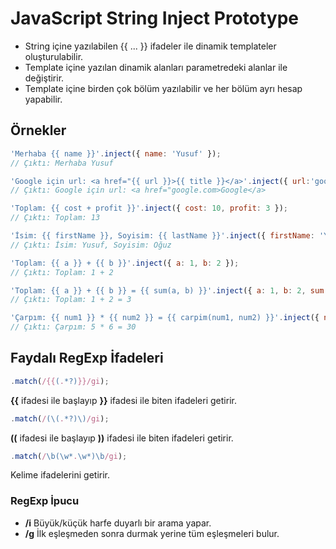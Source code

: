 # JavaScript String Inject Prototype

* String içine yazılabilen {{ ... }} ifadeler ile dinamik templateler oluşturulabilir.
* Template içine yazılan dinamik alanları parametredeki alanlar ile değiştirir.
* Template içine birden çok bölüm yazılabilir ve her bölüm ayrı hesap yapabilir.

## Örnekler

```js
'Merhaba {{ name }}'.inject({ name: 'Yusuf' });
// Çıktı: Merhaba Yusuf

'Google için url: <a href="{{ url }}>{{ title }}</a>'.inject({ url:'google.com', title: 'Google' });
// Çıktı: Google için url: <a href="google.com>Google</a>

'Toplam: {{ cost + profit }}'.inject({ cost: 10, profit: 3 });
// Çıktı: Toplam: 13

'İsim: {{ firstName }}, Soyisim: {{ lastName }}'.inject({ firstName: 'Yusuf', lastName: 'Oğuz' });
// Çıktı: İsim: Yusuf, Soyisim: Oğuz

'Toplam: {{ a }} + {{ b }}'.inject({ a: 1, b: 2 });
// Çıktı: Toplam: 1 + 2

'Toplam: {{ a }} + {{ b }} = {{ sum(a, b) }}'.inject({ a: 1, b: 2, sum: (a, b) => a + b });
// Çıktı: Toplam: 1 + 2 = 3

'Çarpım: {{ num1 }} * {{ num2 }} = {{ carpim(num1, num2) }}'.inject({ num1: 5, num2: 6, carpim: (num1, num2) => num1 * num2 });
// Çıktı: Çarpım: 5 * 6 = 30
```

## Faydalı RegExp İfadeleri

```js
.match(/{{(.*?)}}/gi);
```

**{{** ifadesi ile başlayıp **}}** ifadesi ile biten ifadeleri getirir.

```js
.match(/(\(.*?)\)/gi);
```

**((** ifadesi ile başlayıp **))** ifadesi ile biten ifadeleri getirir.

```js
.match(/\b(\w*.\w*)\b/gi);
```

Kelime ifadelerini getirir.

### RegExp İpucu

* **/i** Büyük/küçük harfe duyarlı bir arama yapar.
* **/g** İlk eşleşmeden sonra durmak yerine tüm eşleşmeleri bulur.
